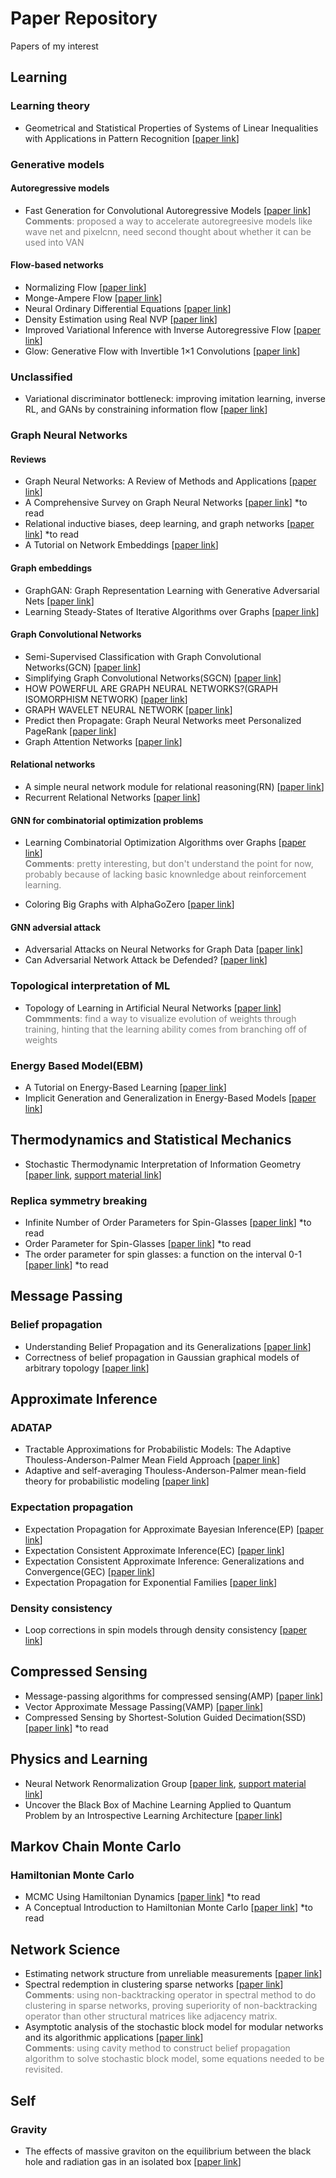 # Paper Repository
Papers of my interest

## Learning

### Learning theory
- Geometrical and Statistical Properties of Systems of Linear Inequalities with Applications in Pattern Recognition [[paper link](https://ieeexplore.ieee.org/document/4038449)]

### Generative models

#### Autoregressive models
- Fast Generation for Convolutional Autoregressive Models [[paper link](https://arxiv.org/abs/1704.06001)]  
   <font color=gray>
  **Comments**: proposed a way to accelerate autoregreesive models like wave net and pixelcnn, need second thought about whether it can be used into VAN </font>

#### Flow-based networks

- Normalizing Flow [[paper link](https://arxiv.org/abs/1505.05770)]
- Monge-Ampere Flow [[paper link](https://arxiv.org/abs/1809.10188)]
- Neural Ordinary Differential Equations [[paper link](https://arxiv.org/abs/1806.07366)]
- Density Estimation using Real NVP [[paper link](https://arxiv.org/pdf/1605.08803.pdf)]
- Improved Variational Inference with Inverse Autoregressive Flow [[paper link](https://arxiv.org/abs/1606.04934)]
- Glow: Generative Flow with Invertible 1×1 Convolutions [[paper link](https://arxiv.org/abs/1807.03039)]

### Unclassified

- Variational discriminator bottleneck: improving imitation learning, inverse RL, and GANs by constraining information flow [[paper link](https://arxiv.org/abs/1810.00821)]

### Graph Neural Networks

#### Reviews
- Graph Neural Networks: A Review of Methods and Applications [[paper link](https://arxiv.org/abs/1812.08434)]
- A Comprehensive Survey on Graph Neural Networks [[paper link](https://arxiv.org/pdf/1901.00596v1.pdf)] *to read
- Relational inductive biases, deep learning, and graph networks [[paper link](https://arxiv.org/abs/1806.01261)] *to read
- A Tutorial on Network Embeddings [[paper link](https://arxiv.org/abs/1808.02590)]

#### Graph embeddings
- GraphGAN: Graph Representation Learning with Generative Adversarial Nets [[paper link](https://arxiv.org/abs/1711.08267)]
- Learning Steady-States of Iterative Algorithms over Graphs [[paper link](http://proceedings.mlr.press/v80/dai18a/dai18a.pdf)]

#### Graph Convolutional Networks
- Semi-Supervised Classification with Graph Convolutional Networks(GCN) [[paper link](https://arxiv.org/abs/1609.02907)]
- Simplifying Graph Convolutional Networks(SGCN) [[paper link](https://arxiv.org/pdf/1902.07153v1.pdf)]
- HOW POWERFUL ARE GRAPH NEURAL NETWORKS?(GRAPH ISOMORPHISM NETWORK) [[paper link](https://arxiv.org/pdf/1810.00826.pdf)]
- GRAPH WAVELET NEURAL NETWORK [[paper link](https://openreview.net/pdf?id=H1ewdiR5tQ)]
- Predict then Propagate: Graph Neural Networks meet Personalized PageRank [[paper link](https://arxiv.org/abs/1810.05997)]
- Graph Attention Networks [[paper link](https://arxiv.org/abs/1710.10903)]

#### Relational networks

- A simple neural network module for relational reasoning(RN) [[paper link](https://arxiv.org/abs/1706.01427)]
- Recurrent Relational Networks [[paper link](https://arxiv.org/abs/1711.08028)]

#### GNN for combinatorial optimization problems
- Learning Combinatorial Optimization Algorithms over Graphs [[paper link](https://arxiv.org/abs/1704.01665)]  
  <font color=gray>
  **Comments**: pretty interesting, but don't understand the point for now, probably because of lacking basic knownledge about reinforcement learning. </font>

- Coloring Big Graphs with AlphaGoZero [[paper link](https://arxiv.org/abs/1902.10162)]

#### GNN adversial attack
- Adversarial Attacks on Neural Networks for Graph Data [[paper link](https://arxiv.org/pdf/1805.07984.pdf)]
- Can Adversarial Network Attack be Defended? [[paper link](https://arxiv.org/pdf/1903.05994.pdf)]

### Topological interpretation of ML
- Topology of Learning in Artificial Neural Networks [[paper link](https://arxiv.org/abs/1902.08160)]  
  <font color=gray> 
  **Commments**: find a way to visualize evolution of weights through training, hinting that the learning ability comes from branching off of weights </font>
  
### Energy Based Model(EBM)
- A Tutorial on Energy-Based Learning [[paper link](http://yann.lecun.com/exdb/publis/pdf/lecun-06.pdf)]
- Implicit Generation and Generalization in Energy-Based Models [[paper link](https://arxiv.org/abs/1903.08689)]

## Thermodynamics and Statistical Mechanics

- Stochastic Thermodynamic Interpretation of Information Geometry [[paper link](https://journals.aps.org/prl/pdf/10.1103/PhysRevLett.121.030605), [support material link](https://journals.aps.org/prl/supplemental/10.1103/PhysRevLett.121.030605/supplemenatry_information.pdf)]

### Replica symmetry breaking
- Infinite Number of Order Parameters for Spin-Glasses [[paper link](https://journals.aps.org/prl/abstract/10.1103/PhysRevLett.43.1754)] *to read
- Order Parameter for Spin-Glasses [[paper link](https://journals.aps.org/prl/abstract/10.1103/PhysRevLett.50.1946)] *to read
- The order parameter for spin glasses: a function on the interval 0-1 [[paper link](http://iopscience.iop.org/article/10.1088/0305-4470/13/3/042/meta)] *to read

## Message Passing

### Belief propagation

- Understanding Belief Propagation and its Generalizations [[paper link](http://www.merl.com/publications/TR2001-22)]
- Correctness of belief propagation in Gaussian graphical models of arbitrary topology [[paper link](http://www.merl.com/publications/docs/TR99-33.pdf)]


## Approximate Inference

### ADATAP
- Tractable Approximations for Probabilistic Models: The Adaptive Thouless-Anderson-Palmer Mean Field Approach [[paper link](https://journals.aps.org/prl/pdf/10.1103/PhysRevLett.86.3695)]
- Adaptive and self-averaging Thouless-Anderson-Palmer mean-field theory
for probabilistic modeling [[paper link](https://journals.aps.org/pre/pdf/10.1103/PhysRevE.64.056131)]

### Expectation propagation

- Expectation Propagation for Approximate Bayesian Inference(EP) [[paper link](https://tminka.github.io/papers/ep/minka-ep-uai.pdf)]
- Expectation Consistent Approximate Inference(EC) [[paper link](http://www.jmlr.org/papers/volume6/opper05a/opper05a.pdf)]
- Expectation Consistent Approximate Inference:
Generalizations and Convergence(GEC) [[paper link](https://arxiv.org/pdf/1602.07795.pdf)]
- Expectation Propagation for Exponential Families [[paper link](https://infoscience.epfl.ch/record/161464/files/epexpfam.pdf)]

### Density consistency

- Loop corrections in spin models through density consistency [[paper link](https://arxiv.org/abs/1810.10602)]


## Compressed Sensing

- Message-passing algorithms for compressed sensing(AMP) [[paper link](https://www.pnas.org/content/pnas/106/45/18914.full.pdf)]
- Vector Approximate Message Passing(VAMP) [[paper link](https://arxiv.org/abs/1610.03082)]
- Compressed Sensing by Shortest-Solution Guided Decimation(SSD) [[paper link](https://ieeexplore.ieee.org/stamp/stamp.jsp?arnumber=8262619)] *to read


## Physics and Learning

- Neural Network Renormalization Group [[paper link](https://journals.aps.org/prl/pdf/10.1103/PhysRevLett.121.260601), [support material link](https://journals.aps.org/prl/supplemental/10.1103/PhysRevLett.121.260601/SM.pdf)]
- Uncover the Black Box of Machine Learning Applied to Quantum Problem by an
Introspective Learning Architecture [[paper link](https://arxiv.org/pdf/1901.11103.pdf)]


## Markov Chain Monte Carlo

### Hamiltonian Monte Carlo

- MCMC Using Hamiltonian Dynamics [[paper link](http://www.mcmchandbook.net/HandbookChapter5.pdf)] *to read
- A Conceptual Introduction to Hamiltonian Monte Carlo [[paper link](https://arxiv.org/abs/1701.02434)] *to read

## Network Science

- Estimating network structure from unreliable measurements [[paper link](https://journals.aps.org/pre/pdf/10.1103/PhysRevE.98.062321)]
- Spectral redemption in clustering sparse networks [[paper link](https://www.pnas.org/content/pnas/110/52/20935.full.pdf)]  
  <font color=gray>
  **Comments**: using non-backtracking operator in spectral method to do clustering in sparse networks, proving superiority of non-backtracking operator than other structural matrices like adjacency matrix. </font>
- Asymptotic analysis of the stochastic block model for modular networks and its
algorithmic applications [[paper link](https://arxiv.org/pdf/1109.3041.pdf)]  
  <font color=gray>
  **Comments**: using cavity method to construct belief propagation algorithm to solve stochastic block model, some equations needed to be revisited. </font>

## Self
### Gravity
- The effects of massive graviton on the equilibrium between the black hole and radiation gas in an isolated box [[paper link](https://www.sciencedirect.com/science/article/pii/S0370269317305750)]